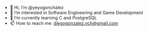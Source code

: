- 👋 Hi, I’m @yeyogonchalez
- 👀 I’m interested in Software Engineering and Game Development
- 🌱 I’m currently learning C and PostgreSQL 
- 📫 How to reach me: diegogonzalez.vch@gmail.com

<!---
yeyogonchalez/yeyogonchalez is a ✨ special ✨ repository because its `README.md` (this file) appears on your GitHub profile.
You can click the Preview link to take a look at your changes.
--->
